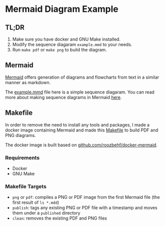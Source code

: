 # Mermaid Diagram Example

## TL;DR
1. Make sure you have docker and GNU Make installed. 
2. Modify the sequence diagaram `example.mmd` to your needs. 
3. Run `make pdf` or `make png` to build the diagram. 

## Mermaid

[Mermaid](https://mermaid-js.github.io/mermaid/#/) offers generation of diagrams and flowcharts from text in a similar manner as markdown.

The [example.mmd](example.mmd) file here is a simple sequence diagaram. You can read more about making sequence diagrams in Mermaid [here](https://mermaid-js.github.io/mermaid/#/sequenceDiagram).

## Makefile

In order to remove the need to install any tools and packages, I made a docker image containing Mermaid and made this [Makefile](Makefile) to build PDF and PNG diagrams.

The docker image is built based on [github.com/roozbehf/docker-mermaid](https://github.com/roozbehf/docker-mermaid).

### Requirements
- Docker
- GNU Make 

### Makefile Targets
* `png` or `pdf`: compiles a PNG or PDF image from the first Mermaid file (the first result of `ls *.mdd`)
* `publish`: tags any existing PNG or PDF file with a timestamp and moves them under a `published` directory
* `clean`: removes the existing PDF and PNG files

